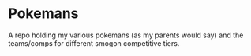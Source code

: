 # Pokemans
A repo holding my various pokemans (as my parents would say) and the teams/comps for different smogon competitive tiers.
